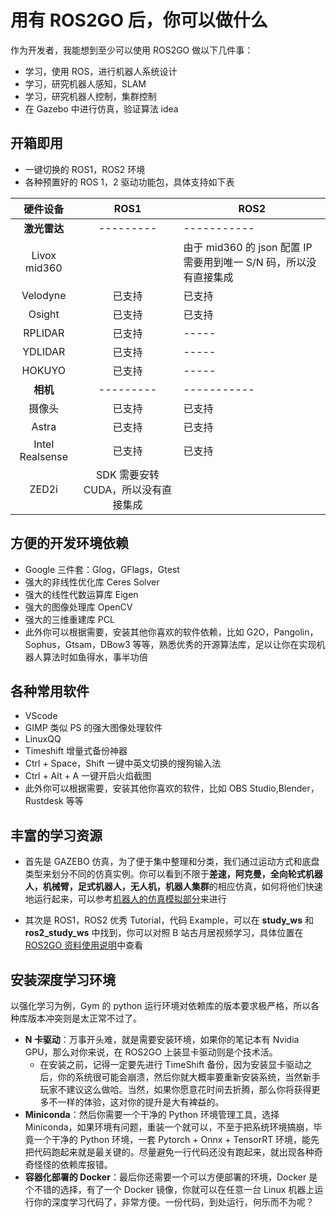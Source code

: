 # 用有 ROS2GO 后，你可以做什么

作为开发者，我能想到至少可以使用 ROS2GO 做以下几件事：
- 学习，使用 ROS，进行机器人系统设计
- 学习，研究机器人感知，SLAM
- 学习，研究机器人控制，集群控制
- 在 Gazebo 中进行仿真，验证算法 idea

## 开箱即用
  - 一键切换的 ROS1，ROS2 环境
  - 各种预置好的 ROS 1，2 驱动功能包，具体支持如下表

| 硬件设备 | ROS1 | ROS2 |
| :---: | :---: | ---- |
| **激光雷达** | --------- | ----------- |
| Livox mid360 |  | 由于 mid360 的 json 配置 IP 需要用到唯一 S/N 码，所以没有直接集成 |
| Velodyne | 已支持 | 已支持 |
|  Osight | 已支持 | 已支持 |
| RPLIDAR | 已支持 | ----- |
| YDLIDAR | 已支持 | ----- |
| HOKUYO  | 已支持 | ----- |
| **相机** | --------- | ----------- |
| 摄像头 | 已支持 | 已支持 |
| Astra | 已支持 | 已支持 |
| Intel Realsense | 已支持 | 已支持 |
| ZED2i | SDK 需要安转 CUDA，所以没有直接集成 |  |
  

## 方便的开发环境依赖
  - Google 三件套：Glog，GFlags，Gtest
  - 强大的非线性优化库 Ceres Solver
  - 强大的线性代数运算库 Eigen
  - 强大的图像处理库 OpenCV
  - 强大的三维重建库 PCL
  - 此外你可以根据需要，安装其他你喜欢的软件依赖，比如 G2O，Pangolin，Sophus，Gtsam，DBow3 等等，熟悉优秀的开源算法库，足以让你在实现机器人算法时如鱼得水，事半功倍

## 各种常用软件
  - VScode
  - GIMP 类似 PS 的强大图像处理软件
  - LinuxQQ
  - Timeshift 增量式备份神器
  - Ctrl + Space，Shift 一键中英文切换的搜狗输入法
  - Ctrl + Alt + A 一键开启火焰截图
  - 此外你可以根据需要，安装其他你喜欢的软件，比如 OBS Studio,Blender，Rustdesk 等等

## 丰富的学习资源
  - 首先是 GAZEBO 仿真，为了便于集中整理和分类，我们通过运动方式和底盘类型来划分不同的仿真实例。你可以看到不限于**差速，阿克曼，全向轮式机器人，机械臂，足式机器人，无人机，机器人集群**的相应仿真，如何将他们快速地运行起来，可以参考[机器人的仿真模拟部分](/simulation/)来进行

  - 其次是 ROS1，ROS2 优秀 Tutorial，代码 Example，可以在 **study_ws** 和 **ros2_study_ws** 中找到，你可以对照 B 站古月居视频学习，具体位置在[ROS2GO 资料使用说明](/basic/ros/ros2go-data-brief.md)中查看

## 安装深度学习环境

以强化学习为例，Gym 的 python 运行环境对依赖库的版本要求极严格，所以各种库版本冲突则是太正常不过了。

- **N 卡驱动**：万事开头难，就是需要安装环境，如果你的笔记本有 Nvidia GPU，那么对你来说，在 ROS2GO 上装显卡驱动则是个技术活。
  - 在安装之前，记得一定要先进行 TimeShift 备份，因为安装显卡驱动之后，你的系统很可能会崩溃，然后你就大概率要重新安装系统，当然新手玩家不建议这么做哈。当然，如果你愿意花时间去折腾，那么你将获得更多不一样的体验，这对你的提升是大有裨益的。
- **Miniconda**：然后你需要一个干净的 Python 环境管理工具，选择 Miniconda，如果环境有问题，重装一个就可以，不至于把系统环境搞崩，毕竟一个干净的 Python 环境，一套 Pytorch + Onnx + TensorRT 环境，能先把代码跑起来就是最关键的。尽量避免一行代码还没有跑起来，就出现各种奇奇怪怪的依赖库报错。
- **容器化部署的 Docker**：最后你还需要一个可以方便部署的环境，Docker 是个不错的选择，有了一个 Docker 镜像，你就可以在任意一台 Linux 机器上运行你的深度学习代码了，非常方便。一份代码，到处运行，何乐而不为呢？
